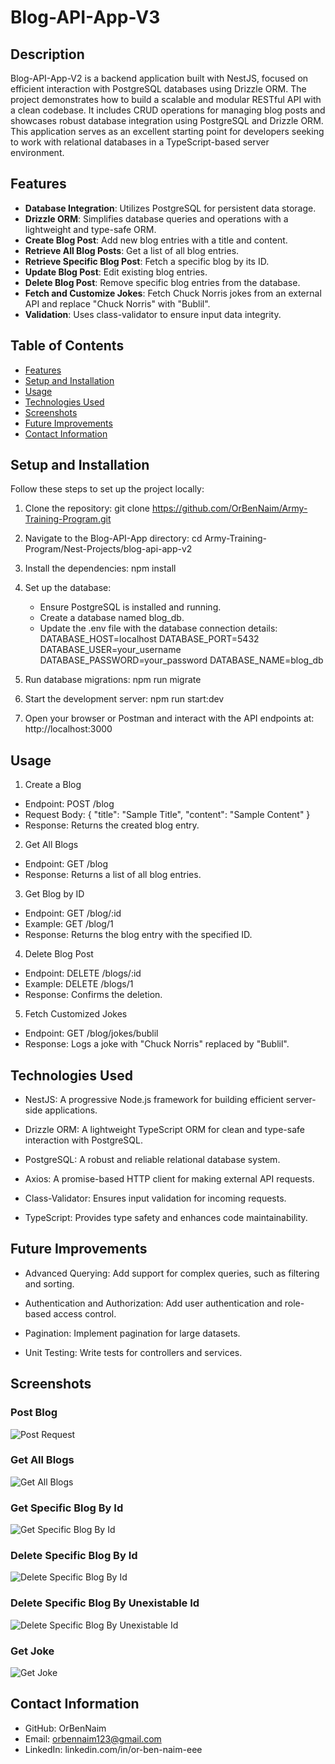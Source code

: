 # Blog-API-App-V3

## Description
Blog-API-App-V2 is a backend application built with NestJS, focused on efficient interaction with PostgreSQL databases using Drizzle ORM. The project demonstrates how to build a scalable and modular RESTful API with a clean codebase. It includes CRUD operations for managing blog posts and showcases robust database integration using PostgreSQL and Drizzle ORM. This application serves as an excellent starting point for developers seeking to work with relational databases in a TypeScript-based server environment.

## Features
- **Database Integration**: Utilizes PostgreSQL for persistent data storage.
- **Drizzle ORM**: Simplifies database queries and operations with a lightweight and type-safe ORM.
- **Create Blog Post**: Add new blog entries with a title and content.
- **Retrieve All Blog Posts**: Get a list of all blog entries.
- **Retrieve Specific Blog Post**:  Fetch a specific blog by its ID.
- **Update Blog Post**: Edit existing blog entries.
- **Delete Blog Post**: Remove specific blog entries from the database.
- **Fetch and Customize Jokes**: Fetch Chuck Norris jokes from an external API and replace "Chuck Norris" with "Bublil".
- **Validation**: Uses class-validator to ensure input data integrity.


## Table of Contents
- [Features](#features)
- [Setup and Installation](#setup-and-installation)
- [Usage](#usage)
- [Technologies Used](#technologies-used)
- [Screenshots](#screenshots)
- [Future Improvements](#future-improvements)
- [Contact Information](#contact-information)

## Setup and Installation
Follow these steps to set up the project locally:
1. Clone the repository: 
    git clone https://github.com/OrBenNaim/Army-Training-Program.git

2. Navigate to the Blog-API-App directory:
    cd Army-Training-Program/Nest-Projects/blog-api-app-v2

3. Install the dependencies:
    npm install

4. Set up the database:
    - Ensure PostgreSQL is installed and running.
    - Create a database named blog_db.
    - Update the .env file with the database connection details:
      DATABASE_HOST=localhost
      DATABASE_PORT=5432
      DATABASE_USER=your_username
      DATABASE_PASSWORD=your_password
      DATABASE_NAME=blog_db

5. Run database migrations:
    npm run migrate

6. Start the development server:
    npm run start:dev

7. Open your browser or Postman and interact with the API endpoints at:
    http://localhost:3000


## Usage
1. Create a Blog
  - Endpoint: POST /blog
  - Request Body:
    {
      "title": "Sample Title",
      "content": "Sample Content"
    }
  - Response: Returns the created blog entry.

2. Get All Blogs
  - Endpoint: GET /blog
  - Response: Returns a list of all blog entries.

3. Get Blog by ID
  - Endpoint: GET /blog/:id
  - Example: GET /blog/1
  - Response: Returns the blog entry with the specified ID.

4. Delete Blog Post
  - Endpoint: DELETE /blogs/:id
  - Example: DELETE /blogs/1
  - Response: Confirms the deletion.

5. Fetch Customized Jokes
  - Endpoint: GET /blog/jokes/bublil
  - Response: Logs a joke with "Chuck Norris" replaced by "Bublil".


## Technologies Used
- NestJS: A progressive Node.js framework for building efficient server-side applications.

- Drizzle ORM: A lightweight TypeScript ORM for clean and type-safe interaction with PostgreSQL.

- PostgreSQL: A robust and reliable relational database system.

- Axios: A promise-based HTTP client for making external API requests.

- Class-Validator: Ensures input validation for incoming requests.

- TypeScript: Provides type safety and enhances code maintainability. 


## Future Improvements
- Advanced Querying: Add support for complex queries, such as filtering and sorting.

- Authentication and Authorization: Add user authentication and role-based access control.

- Pagination: Implement pagination for large datasets.

- Unit Testing: Write tests for controllers and services.


## Screenshots
### Post Blog
![Post Request](src/assests/screenShots/post_blog_example.png)

### Get All Blogs
![Get All Blogs](src/assests/screenShots/get_all_blogs_example.png)

### Get Specific Blog By Id
![Get Specific Blog By Id](src/assests/screenShots/get_specific_blog_by_ID.png)

### Delete Specific Blog By Id
![Delete Specific Blog By Id](src/assests/screenShots/delete_blog_by_id.png)

### Delete Specific Blog By Unexistable Id
![Delete Specific Blog By Unexistable Id](src/assests/screenShots/delete_blog_by_unexistable_id.png)

### Get Joke
![Get Joke](src/assests/screenShots/get_joke.png)


## Contact Information
- GitHub: OrBenNaim
- Email: orbennaim123@gmail.com
- LinkedIn: linkedin.com/in/or-ben-naim-eee